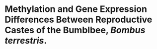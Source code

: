 # Methylation and Gene Expression Differences Between Reproductive Castes of the Bumblbee, *Bombus terrestris*.

